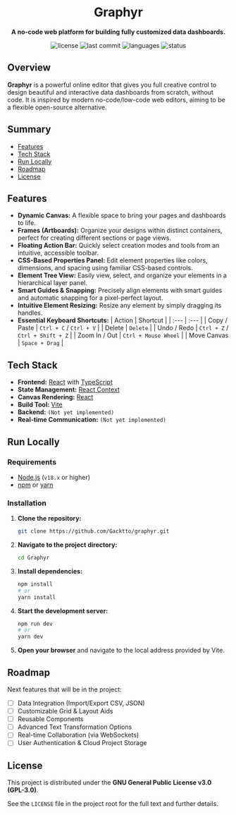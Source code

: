 <h1 align="center">Graphyr</h1>

<p align="center">
  <strong>A no-code web platform for building fully customized data dashboards.</strong>
</p>

<p align="center">
  <img src="https://img.shields.io/github/license/Gacktto/graphyr" alt="license">
  <img src="https://img.shields.io/github/last-commit/Gacktto/graphyr" alt="last commit">
  <img src="https://img.shields.io/github/languages/top/Gacktto/graphyr" alt="languages">
  <img src="https://img.shields.io/badge/status-developing-yellow" alt="status">
</p>

## Overview

**Graphyr** is a powerful online editor that gives you full creative control to design beautiful and interactive data dashboards from scratch, without code. It is inspired by modern no-code/low-code web editors, aiming to be a flexible open-source alternative.

## Summary

* [Features](#features)
* [Tech Stack](#tech-stack)
* [Run Locally](#run-locally)
* [Roadmap](#roadmap)
* [License](#license)

## Features

* **Dynamic Canvas:** A flexible space to bring your pages and dashboards to life.
* **Frames (Artboards):** Organize your designs within distinct containers, perfect for creating different sections or page views.
* **Floating Action Bar:** Quickly select creation modes and tools from an intuitive, accessible toolbar.
* **CSS-Based Properties Panel:** Edit element properties like colors, dimensions, and spacing using familiar CSS-based controls.
* **Element Tree View:** Easily view, select, and organize your elements in a hierarchical layer panel.
* **Smart Guides & Snapping:** Precisely align elements with smart guides and automatic snapping for a pixel-perfect layout.
* **Intuitive Element Resizing:** Resize any element by simply dragging its handles.
* **Essential Keyboard Shortcuts:**
  | Action | Shortcut |
  | :--- | :--- |
  | Copy / Paste | `Ctrl + C` / `Ctrl + V` |
  | Delete | `Delete` |
  | Undo / Redo | `Ctrl + Z` / `Ctrl + Shift + Z` |
  | Zoom In / Out | `Ctrl + Mouse Wheel` |
  | Move Canvas | `Space + Drag` |

## Tech Stack

* **Frontend:** [React](https://reactjs.org/) with [TypeScript](https://www.typescriptlang.org/)
* **State Management:** [React Context](https://react.dev/reference/react/createContext)
* **Canvas Rendering:** [React](https://reactjs.org/)
* **Build Tool:** [Vite](https://vitejs.dev/)
* **Backend:** `(Not yet implemented)`
* **Real-time Communication:** `(Not yet implemented)`

## Run Locally

### Requirements

* [Node.js](https://nodejs.org/) (`v18.x` or higher)
* [npm](https://www.npmjs.com/) or [yarn](https://yarnpkg.com/)

### Installation

1.  **Clone the repository:**
    ```sh
    git clone https://github.com/Gacktto/graphyr.git
    ```

2.  **Navigate to the project directory:**
    ```sh
    cd Graphyr
    ```

3.  **Install dependencies:**
    ```sh
    npm install
    # or
    yarn install
    ```

4.  **Start the development server:**
    ```sh
    npm run dev
    # or
    yarn dev
    ```

5.  **Open your browser** and navigate to the local address provided by Vite.

## Roadmap

Next features that will be in the project:

* [ ] Data Integration (Import/Export CSV, JSON)
* [ ] Customizable Grid & Layout Aids
* [ ] Reusable Components
* [ ] Advanced Text Transformation Options
* [ ] Real-time Collaboration (via WebSockets)
* [ ] User Authentication & Cloud Project Storage

## License

This project is distributed under the **GNU General Public License v3.0 (GPL-3.0)**.

See the `LICENSE` file in the project root for the full text and further details.
